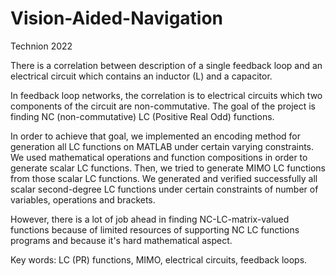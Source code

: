 # Vision-Aided-Navigation
Technion 2022

There is a correlation between description of a single feedback loop and an electrical circuit which contains an inductor (L) and a capacitor. 

In feedback loop networks, the correlation is to electrical circuits which two components of the circuit are non-commutative.
The goal of the project is finding NC (non-commutative) LC (Positive Real Odd) functions.

In order to achieve that goal, we implemented an encoding method for generation all LC functions on MATLAB under certain varying constraints. We used mathematical operations and function compositions in order to generate scalar LC functions. 
Then, we tried to generate MIMO LC functions from those scalar LC functions.
We generated and verified successfully all scalar second-degree LC functions under certain constraints of number of variables, operations and brackets. 

However, there is a lot of job ahead in finding NC-LC-matrix-valued functions because of limited resources of supporting NC LC functions programs and because it's hard mathematical aspect.

Key words: LC (PR) functions, MIMO, electrical circuits, feedback loops. 
